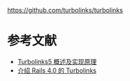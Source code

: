 https://github.com/turbolinks/turbolinks

# 参考文献
- [Turbolinks5 概述及实现原理](http://yafeilee.me/blogs/88)
- [介绍 Rails 4.0 的 Turbolinks ](https://www.oschina.net/translate/introducing-turbolinks-for-rails-4-0)

